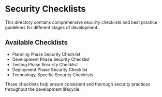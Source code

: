 # Security Checklists

This directory contains comprehensive security checklists and best practice guidelines for different stages of development.

## Available Checklists

- Planning Phase Security Checklist
- Development Phase Security Checklist
- Testing Phase Security Checklist
- Deployment Phase Security Checklist
- Technology-Specific Security Checklists

These checklists help ensure consistent and thorough security practices throughout the development lifecycle.